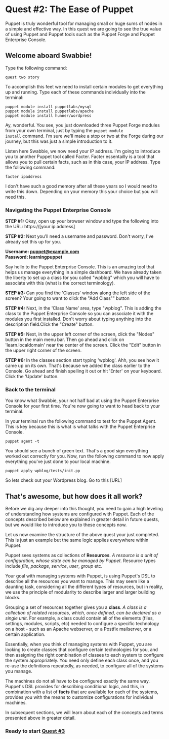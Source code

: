# Quest #2: The Ease of Puppet

Puppet is truly  wonderful tool for managing small or huge sums of nodes in a simple and effective way. In this quest we are going to see the true value of using Puppet and Puppet tools such as the Puppet Forge and Puppet Enterprise Console.

## Welcome aboard Swabbie!
Type the following command:

<!--task 1-->

	quest two story

<!--Okay Swabbie, ready to see the power and ease of using Puppet. We're not going to give you access just yet to Polly. We want to show you some things first on how Puppet simplifies our tasks and makes life a whole lot easier on the open seas. You see, Puppet isn't just a tool, it's an infrastructure that adpats to an ever changing environment...like the ocean ay. Just to get your feet wet a little, before I send you to mop the decks, we're going to have you install a fully functioning wordpress blog using puppet. This should only take you a few minutes Swabbie but is an excellent example on the ease and power of using Puppet. So let's get started!-->

To accomplish this feet we need to install certain modules to get everything up and running. Type each of these commands individually into the terminal:

<!--task 2-->
<!--task 3-->
<!--task 4-->

	puppet module install puppetlabs/mysql
	puppet module install puppetlabs/apache
	puppet module install hunner/wordpress

Ay, wonderful. You see, you just downloaded three Puppet Forge modules from your own terminal, just by typing the <code>puppet module install</code> command. I'm sure we'll make a stop or two at the Forge during our journey, but this was just a simple introduction to it.

Listen here Swabbie, we now need your IP address. I'm going to introduce you to another Puppet tool called Facter. Facter essentailly is a tool that allows you to pull certain facts, such as in this case, your IP address. Type the following command:

<!--task 5-->

	facter ipaddress

I don't have such a good memory after all these years so I would need to write this down. Depending on your memory this your choice but you will need this. 


### Navigating the Puppet Enterprise Console
<strong>STEP #1:</strong> Okay, open up your browser window and type the following into the URL: https://[your ip address]

<strong>STEP #2:</strong> Next you'll need a username and password. Don't worry, I've already set this up for you.
<!--task 6-->
<strong>Username: puppet@example.com</strong><br>
<strong>Password: learningpuppet</strong>

Say hello to the Puppet Enterprise Console. This is an amazing tool that helps us manage everything in a simple dashboard. We have already taken the liberty to set up a class for you called "wpblog" which you will have to associate with this (what is the correct terminology).

<strong>STEP #3:</strong> Can you find the 'Classes' window along the left side of the screen? Your going to want to click the "Add Class"" button <!--task 7-->

<strong>STEP #4:</strong> Next, in the 'Class Name' area, type "wpblog". This is adding the class to the Puppet Enterprise Console so you can associate it with the modules you first installed. Don't worry about typing anything into the description field.Click the "Create" button. <!--task 8-->

<strong>STEP #5:</strong> Next, in the upper left corner of the screen, click the "Nodes" button in the main menu bar. Then go ahead and click on 'learn.localdomain' near the center of the screen. Click the "Edit" button in the upper right corner of the screen. <!--task 9-->

<strong>STEP #6:</strong> In the classes section start typing 'wpblog'. Ahh, you see how it came up on its own. That's because we added the class earlier to the Console. Go ahead and finish spelling it out or hit 'Enter' on your keyboard. Click the 'Update' button. <!--task 10-->

### Back to the terminal

You know what Swabbie, your not half bad at using the Puppet Enterprise Console for your first time. You're now going to want to head back to your terminal.

In your terminal run the following command to test for the Puppet Agent. This is key because this is what is what talks with the Puppet Enterprise Console.

<!--task 11-->

	puppet agent -t

You should see a bunch of green text. That's a good sign everything worked out correctly for you. Now, run the following command to now apply everything you've just done to your local machine.

<!--task 12-->

	puppet apply wpblog/tests/init.pp


So lets check out your Wordpress blog. Go to this [URL]


## That's awesome, but how does it all work?

<!--I need to relate the above example to the material below. You should have enough info to start building the quest-->

Before we dig any deeper into this thought, you need to gain a high leveling of understanding how systems are configured with Puppet. Each of the concepts described below are explained in greater detail in future quests, but we would like to introduce you to these concepts now. 

Let us now examine the structure of the above quest your just completed. This is just an example but the same logic applies everywhere within Puppet.

Puppet sees systems as collections of __Resources__. _A resource is a unit of configuration, whose state can be managed by Puppet_. Resource types include _file_, _package_, _service_, _user_, _group_ etc.

Your goal with managing systems with Puppet, is using Puppet's DSL to describe all the resources you want to manage. This may seem like a daunting task, considering all the different types of resources, but in reality, we use the principle of modularity to describe larger and larger building blocks.

Grouping a set of resources together gives you a __class__. _A class is a collection of related resources, which, once defined, can be declared as a single unit_. For example, a class could contain all of the elements (files, settings, modules, scripts, etc) needed to configure a specific technology on a host - such as an Apache webserver, or a Postfix mailserver, or a certain application.

Essentially, when you think of managing systems with Puppet, you are looking to create classes that configure certain technologies for you, and then assigning the right combination of classes to each system to configure the system appropriately. You need only define each class once, and you re-use the definitions repeatedly, as needed, to configure all of the systems you manage.

The machines do not all have to be configured exactly the same way. Puppet's DSL provides for describing conditional logic, and this, in combination with a list of __facts__ that are available for each of the systems, provides you with the means to customize configurations for individual machines.

In subsequent sections, we will learn about each of the concepts and terms presented above in greater detail.


### Ready to start [Quest #3](docs.puppetlabs.com/learning) 
